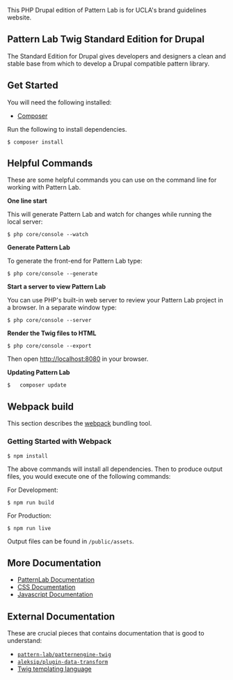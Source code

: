 This PHP Drupal edition of Pattern Lab is for UCLA's brand guidelines website.

## Pattern Lab Twig Standard Edition for Drupal

The Standard Edition for Drupal gives developers and designers a clean and stable base from which to develop a Drupal compatible pattern library.

## Get Started
You will need the following installed:

* [Composer](https://getcomposer.org)

Run the following to install dependencies.
```
$ composer install
```

## Helpful Commands

These are some helpful commands you can use on the command line for working with Pattern Lab.

**One line start**

This will generate Pattern Lab and watch for changes while running the local server:
```
$ php core/console --watch
```

**Generate Pattern Lab**

To generate the front-end for Pattern Lab type:
```
$ php core/console --generate
```

**Start a server to view Pattern Lab**

You can use PHP's built-in web server to review your Pattern Lab project in a browser. In a separate window type:
```
$ php core/console --server
```

**Render the Twig files to HTML**
```
$ php core/console --export
```

Then open [http://localhost:8080](http://localhost:8080) in your browser.

**Updating Pattern Lab**
```
$	composer update
```

## Webpack build
This section describes the [webpack](https://webpack.js.org/) bundling tool.

### Getting Started with Webpack
```
$ npm install
```
The above commands will install all dependencies. Then to produce output files, you would execute one of the following commands:

For Development:
```
$ npm run build
```

For Production:
```
$ npm run live
```

Output files can be found in `/public/assets`.

## More Documentation
* [PatternLab Documentation]('docs/patternlab.md')
* [CSS Documentation]('docs/css.md')
* [Javascript Documentation]('docs/javascript.md')

## External Documentation

These are crucial pieces that contains documentation that is good to understand:

- [`pattern-lab/patternengine-twig`](https://github.com/pattern-lab/patternengine-php-twig)
- [`aleksip/plugin-data-transform`](https://github.com/aleksip/plugin-data-transform)
- [Twig templating language](http://twig.sensiolabs.org/documentation)
